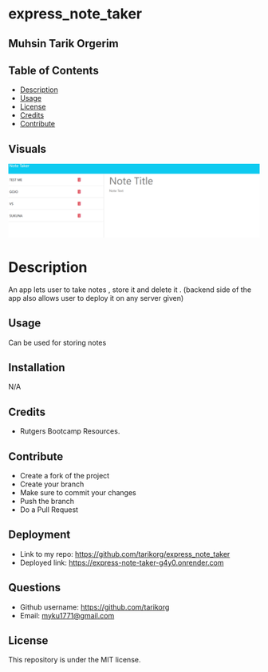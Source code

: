 # express_note_taker


  ## Muhsin Tarik Orgerim

  ## Table of Contents
  - [Description](#description)
  - [Usage](#usage)
  - [License](#license)
  - [Credits](#credits)
  - [Contribute](#contribute)
  


  ## Visuals
  <img src="Images/image-1.png">
 

  # Description
  An app lets user to take notes , store it and delete it . (backend side of the app also allows user to deploy it on any server given)


  ## Usage
  Can be used for storing notes

  ## Installation
  N/A

  ## Credits
  - Rutgers Bootcamp Resources.

  ## Contribute
  - Create a fork of the project
  - Create your branch
  - Make sure to commit your changes
  - Push the branch
  - Do a Pull Request

  ## Deployment
  - Link to my repo: https://github.com/tarikorg/express_note_taker
  - Deployed link: https://express-note-taker-g4y0.onrender.com
   
  ## Questions
  - Github username: https://github.com/tarikorg
  - Email: myku1771@gmail.com


  ## License
  This repository is under the MIT license.


